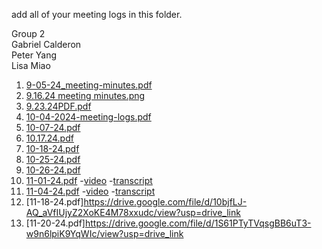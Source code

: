 add all of your meeting logs in this folder.

Group 2  
Gabriel Calderon  
Peter Yang  
Lisa Miao

1. [9-05-24\_meeting-minutes.pdf](https://drive.google.com/file/d/1VLHC1EpU4kEf9B2ZXR7akFWR-olThisY/view?usp=drive_link)  
2. [9.16.24 meeting minutes.png](https://drive.google.com/file/d/1gKye8d2p_onG0Kj44DTV3PMo43PuecPB/view?usp=drive_link)  
3. [9.23.24PDF.pdf](https://drive.google.com/file/d/1tAV8p5hJSjwBTxxBQfmwwvIIwo3QsYVF/view?usp=drive_link)  
4. [10-04-2024-meeting-logs.pdf](https://drive.google.com/file/d/12DR95nyOq1RGGMZMvQ_Mfcb2YKmHJIs0/view?usp=drive_link)  
5. [10-07-24.pdf](https://drive.google.com/file/d/1T_3K9mDjCXv2kOVsfp_853SNjXSuDQm2/view?usp=drive_link)
6. [10.17.24.pdf](https://drive.google.com/file/d/1LHJGm0npjPsRVETYaLu59aX7cfYx_t4N/view?usp=sharing)
7. [10-18-24.pdf](https://drive.google.com/file/d/1-_sR3boAnKmi4g-jzeNuCABqLotNw-fW/view?usp=sharing)
8. [10-25-24.pdf](https://drive.google.com/file/d/11zHksFpEgzjFD6c-oZ_Jhx8xU2LesSzv/view?usp=drive_link)
9. [10-26-24.pdf](https://drive.google.com/file/d/14mPMHR18Ztldkg42Z78JxAXeexZZ0R4G/view?usp=drive_link)
10. [11-01-24.pdf](https://drive.google.com/file/d/1hzq-S9o1IkVl7iCPqQpdtGpI_3cy_aEe/view?usp=drive_link)
  -[video](https://drive.google.com/file/d/1h1Rp9sbicby-FTD9rEsu45gKCDhHtT13/view?usp=drive_link)
  -[transcript](https://drive.google.com/file/d/1d0JXG_C26bwXfb2rICFZfbMWLtgYSHqi/view?usp=drive_link)
11. [11-04-24.pdf](<https://drive.google.com/file/d/1M66CkNKnDUeghr_m9cxXONaD_0yLl5Aa/view?usp=drive_link>)
  -[video](https://drive.google.com/file/d/1Qq_uEvAkapo-c5pGrzVuzyb_mMzLaWfU/view?usp=drive_link)
  -[transcript](https://drive.google.com/file/d/1lxlUmnnmmBsT0ju98HO4Gf5jGfL-vDO5/view?usp=drive_link)
12. [11-18-24.pdf]https://drive.google.com/file/d/10bjfLJ-AQ_aVfIUjyZ2XoKE4M78xxudc/view?usp=drive_link
13. [11-20-24.pdf]https://drive.google.com/file/d/1S61PTyTVqsgBB6uT3-w9n6lpiK9YqWIc/view?usp=drive_link